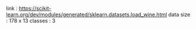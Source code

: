 link : https://scikit-learn.org/dev/modules/generated/sklearn.datasets.load_wine.html
data size : 178 x 13
classes : 3
